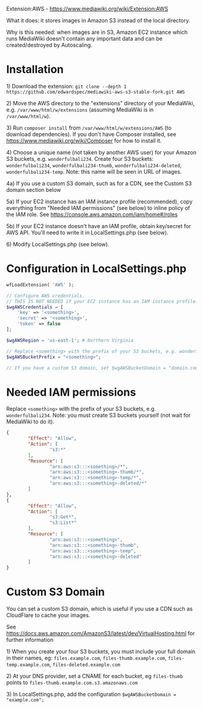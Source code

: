 Extension:AWS - https://www.mediawiki.org/wiki/Extension:AWS

What it does: it stores images in Amazon S3 instead of the local directory.

Why is this needed: when images are in S3, Amazon EC2 instance which runs MediaWiki doesn't contain any important data and can be created/destroyed by Autoscaling.

# Installation

1\) Download the extension: `git clone --depth 1 https://github.com/edwardspec/mediawiki-aws-s3-stable-fork.git AWS`

2\) Move the AWS directory to the "extensions" directory of your MediaWiki, e.g. `/var/www/html/w/extensions` (assuming MediaWiki is in `/var/www/html/w`).

3\) Run `composer install` from `/var/www/html/w/extensions/AWS` (to download dependencies). If you don't have Composer installed, see https://www.mediawiki.org/wiki/Composer for how to install it.

4\) Choose a unique name (not taken by another AWS user) for your Amazon S3 buckets, e.g. `wonderfulbali234`. Create four S3 buckets: `wonderfulbali234`, `wonderfulbali234-thumb`, `wonderfulbali234-deleted`, `wonderfulbali234-temp`. Note: this name will be seen in URL of images.

4a\) If you use a custom S3 domain, such as for a CDN, see the Custom S3 domain section below

5a\) If your EC2 instance has an IAM instance profile (recommended), copy everything from "Needed IAM permissions" (see below) to inline policy of the IAM role. See https://console.aws.amazon.com/iam/home#/roles

5b\) If your EC2 instance doesn't have an IAM profile, obtain key/secret for AWS API. You'll need to write it in LocalSettings.php (see below).

6\) Modify LocalSettings.php (see below).

# Configuration in LocalSettings.php

```php
wfLoadExtension( 'AWS' );

// Configure AWS credentials.
// THIS IS NOT NEEDED if your EC2 instance has an IAM instance profile.
$wgAWSCredentials = [
	'key' => '<something>',
	'secret' => '<something>',
	'token' => false
];

$wgAWSRegion = 'us-east-1'; # Northern Virginia

// Replace <something> with the prefix of your S3 buckets, e.g. wonderfulbali234.
$wgAWSBucketPrefix = "<something>";

// If you have a custom S3 domain, set $wgAWSBucketDomain = "domain.com";
```

# Needed IAM permissions

Replace `<something>` with the prefix of your S3 buckets, e.g. `wonderfulbali234`.
Note: you must create S3 buckets yourself (not wait for MediaWiki to do it).

```json
{
        "Effect": "Allow",
        "Action": [
                "s3:*"
        ],
        "Resource": [
                "arn:aws:s3:::<something>/*",
                "arn:aws:s3:::<something>-thumb/*",
                "arn:aws:s3:::<something>-temp/*",
                "arn:aws:s3:::<something>-deleted/*"
        ]
},
{
        "Effect": "Allow",
        "Action": [
                "s3:Get*",
                "s3:List*"
        ],
        "Resource": [
                "arn:aws:s3:::<something>",
                "arn:aws:s3:::<something>-thumb",
                "arn:aws:s3:::<something>-temp",
                "arn:aws:s3:::<something>-deleted"
        ]
}
```

# Custom S3 Domain

You can set a custom S3 domain, which is useful if you use a CDN such as CloudFlare to cache your images. 

See https://docs.aws.amazon.com/AmazonS3/latest/dev/VirtualHosting.html for further information

1\) When you create your four S3 buckets, you must include your full domain in their names, eg: `files.example.com`, `files-thumb.example.com`, `files-temp.example.com`, `files-deleted.example.com`

2\) At your DNS provider, set a CNAME for each bucket, eg `files-thumb` points to `files-thumb.example.com.s3.amazonaws.com`

3\) In LocalSettings.php, add the configuration  `$wgAWSBucketDomain = "example.com";`
